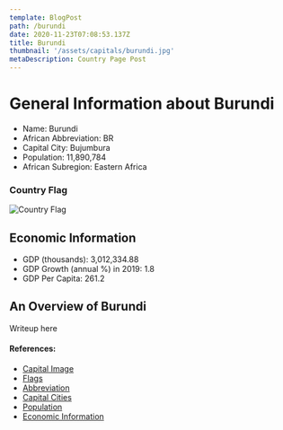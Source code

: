 ```yaml
---
template: BlogPost
path: /burundi
date: 2020-11-23T07:08:53.137Z
title: Burundi
thumbnail: '/assets/capitals/burundi.jpg'
metaDescription: Country Page Post
---
```


# General Information about Burundi

- Name: Burundi
- African Abbreviation: BR
- Capital City: Bujumbura
- Population: 11,890,784
- African Subregion: Eastern Africa

### Country Flag
![Country Flag](https://raw.githubusercontent.com/hjnilsson/country-flags/master/png1000px/bi.png)

## Economic Information
 - GDP (thousands): 3,012,334.88
 - GDP Growth (annual %) in 2019: 1.8
 - GDP Per Capita: 261.2

## An Overview of Burundi
Writeup here

#### References:
- [Capital Image](https://cdn.britannica.com/63/125063-050-332A70CC/Bujumbura-Burundi.jpg)
- [Flags](https://github.com/hjnilsson/country-flags)
- [Abbreviation](https://planetarynames.wr.usgs.gov/Abbreviations)
- [Capital Cities](https://www.nationsonline.org/oneworld/capitals_africa.htm)
- [Population](https://www.worldometers.info/population/countries-in-africa-by-population/)
- [Economic Information](https://data.worldbank.org/)

